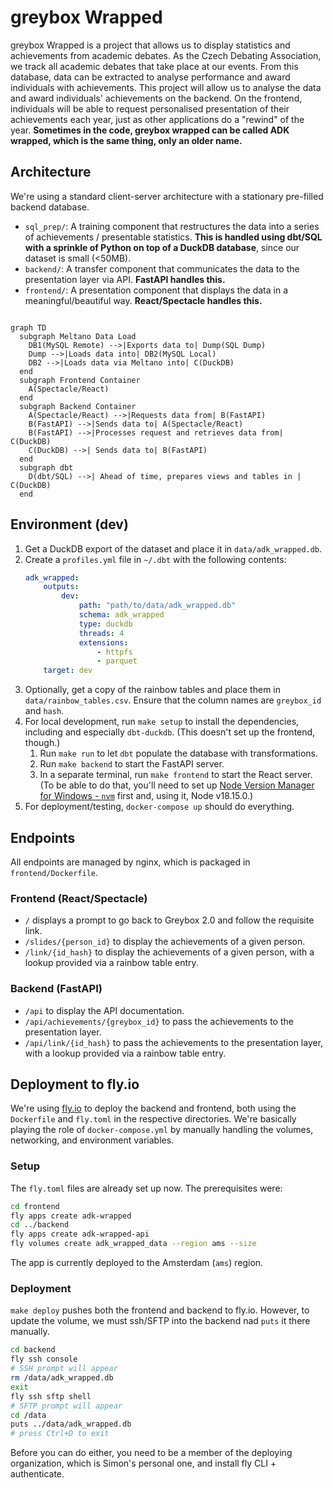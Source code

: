 # greybox Wrapped

greybox Wrapped is a project that allows us to display statistics and achievements from academic debates.
As the Czech Debating Association, we track all academic debates that take place at our events. From this database, data can be extracted to analyse performance and award individuals with achievements.
This project will allow us to analyse the data and award individuals' achievements on the backend. On the frontend, individuals will be able to request personalised presentation of their achievements each year, just as other applications do a "rewind" of the year.
**Sometimes in the code, greybox wrapped can be called ADK wrapped, which is the same thing, only an older name.**

## Architecture

We're using a standard client-server architecture with a stationary pre-filled backend database.

- `sql_prep/`: A training component that restructures the data into a series of achievements / presentable statistics. **This is handled using dbt/SQL with a sprinkle of Python on top of a DuckDB database**, since our dataset is small (&lt;50MB).
- `backend/`: A transfer component that communicates the data to the presentation layer via API. **FastAPI handles this.**
- `frontend/`: A presentation component that displays the data in a meaningful/beautiful way. **React/Spectacle handles this.**

```mermaid

graph TD
  subgraph Meltano Data Load
    DB1(MySQL Remote) -->|Exports data to| Dump(SQL Dump)
    Dump -->|Loads data into| DB2(MySQL Local)
    DB2 -->|Loads data via Meltano into| C(DuckDB)
  end
  subgraph Frontend Container
    A(Spectacle/React) 
  end
  subgraph Backend Container
    A(Spectacle/React) -->|Requests data from| B(FastAPI)
    B(FastAPI) -->|Sends data to| A(Spectacle/React)
    B(FastAPI) -->|Processes request and retrieves data from| C(DuckDB)
    C(DuckDB) -->| Sends data to| B(FastAPI)
  end
  subgraph dbt
    D(dbt/SQL) -->| Ahead of time, prepares views and tables in | C(DuckDB)
  end

```

## Environment (dev)


1. Get a DuckDB export of the dataset and place it in `data/adk_wrapped.db`.
2. Create a `profiles.yml` file in `~/.dbt` with the following contents:
    ```yaml
    adk_wrapped:
        outputs:
            dev:
                path: "path/to/data/adk_wrapped.db"
                schema: adk_wrapped
                type: duckdb
                threads: 4
                extensions:
                    - httpfs
                    - parquet
        target: dev
    ```
2. Optionally, get a copy of the rainbow tables and place them in `data/rainbow_tables.csv`. Ensure that the column names are `greybox_id` and `hash`.
3. For local development, run `make setup` to install the dependencies, including and especially `dbt-duckdb`. (This doesn't set up the frontend, though.)
    1. Run `make run` to let `dbt` populate the database with transformations.
    2. Run `make backend` to start the FastAPI server.
    3. In a separate terminal, run `make frontend` to start the React server. (To be able to do that, you'll need to set up [Node Version Manager for Windows - `nvm`](https://github.com/coreybutler/nvm-windows) first and, using it, Node v18.15.0.)
4. For deployment/testing, `docker-compose up` should do everything.

## Endpoints

All endpoints are managed by nginx, which is packaged in `frontend/Dockerfile`.

### Frontend (React/Spectacle)

- `/` displays a prompt to go back to Greybox 2.0 and follow the requisite link.
- `/slides/{person_id}` to display the achievements of a given person.
- `/link/{id_hash}` to display the achievements of a given person, with a lookup provided via a rainbow table entry.

### Backend (FastAPI)

- `/api` to display the API documentation.
- `/api/achievements/{greybox_id}` to pass the achievements to the presentation layer.
- `/api/link/{id_hash}` to pass the achievements to the presentation layer, with a lookup provided via a rainbow table entry.

## Deployment to fly.io

We're using [fly.io](https://fly.io) to deploy the backend and frontend, both using the `Dockerfile` and `fly.toml` in the respective directories. We're basically playing the role of `docker-compose.yml` by manually handling the volumes, networking, and environment variables.

### Setup

The `fly.toml` files are already set up now. The prerequisites were:

```bash
cd frontend
fly apps create adk-wrapped
cd ../backend
fly apps create adk-wrapped-api
fly volumes create adk_wrapped_data --region ams --size 
```

The app is currently deployed to the Amsterdam (`ams`) region.

### Deployment

`make deploy` pushes both the frontend and backend to fly.io. However, to update the volume, we must ssh/SFTP into the backend nad `puts` it there manually.

```bash
cd backend
fly ssh console
# SSH prompt will appear
rm /data/adk_wrapped.db
exit
fly ssh sftp shell
# SFTP prompt will appear
cd /data
puts ../data/adk_wrapped.db
# press Ctrl+D to exit
```

Before you can do either, you need to be a member of the deploying organization, which is Simon's personal one, and install fly CLI + authenticate.
